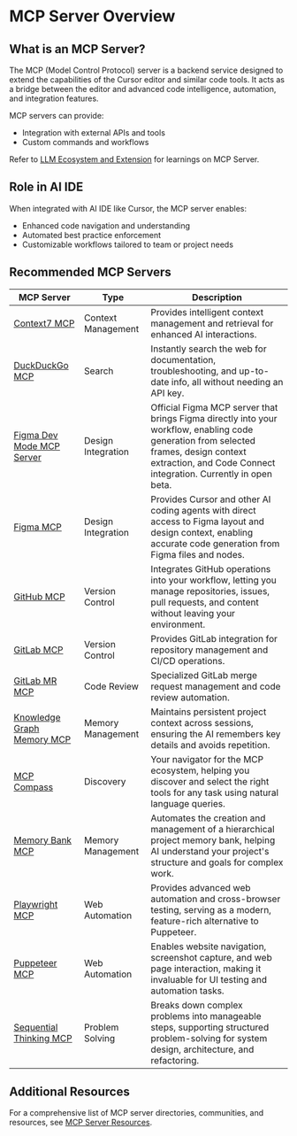 # MCP Server Overview

## What is an MCP Server?

The MCP (Model Control Protocol) server is a backend service designed to extend the capabilities of the Cursor editor and similar code tools. It acts as a bridge between the editor and advanced code intelligence, automation, and integration features.

MCP servers can provide:

- Integration with external APIs and tools
- Custom commands and workflows

Refer to [LLM Ecosystem and Extension](https://ai-skills-baseline.swex.zuluplane.io/Building-GenAI-Solutions/03-LLM-Ecosystem-and-Extension.html) for learnings on MCP Server.

## Role in AI IDE

When integrated with AI IDE like Cursor, the MCP server enables:

- Enhanced code navigation and understanding
- Automated best practice enforcement
- Customizable workflows tailored to team or project needs

## Recommended MCP Servers

| MCP Server | Type | Description |
|------------|------|-------------|
| [Context7 MCP](https://github.com/upstash/context7-mcp) | Context Management | Provides intelligent context management and retrieval for enhanced AI interactions. |
| [DuckDuckGo MCP](https://github.com/nickclyde/duckduckgo-mcp-server) | Search | Instantly search the web for documentation, troubleshooting, and up-to-date info, all without needing an API key. |
| [Figma Dev Mode MCP Server](https://help.figma.com/hc/en-us/articles/32132100833559-Guide-to-the-Dev-Mode-MCP-Server) | Design Integration | Official Figma MCP server that brings Figma directly into your workflow, enabling code generation from selected frames, design context extraction, and Code Connect integration. Currently in open beta. |
| [Figma MCP](https://github.com/GLips/Figma-Context-MCP) | Design Integration | Provides Cursor and other AI coding agents with direct access to Figma layout and design context, enabling accurate code generation from Figma files and nodes. |
| [GitHub MCP](https://github.com/modelcontextprotocol/servers/tree/main/src/github) | Version Control | Integrates GitHub operations into your workflow, letting you manage repositories, issues, pull requests, and content without leaving your environment. |
| [GitLab MCP](https://github.com/smithery-ai/gitlab) | Version Control | Provides GitLab integration for repository management and CI/CD operations. |
| [GitLab MR MCP](https://github.com/kopfrechner/gitlab-mr-mcp) | Code Review | Specialized GitLab merge request management and code review automation. |
| [Knowledge Graph Memory MCP](https://github.com/modelcontextprotocol/servers/tree/main/src/memory) | Memory Management | Maintains persistent project context across sessions, ensuring the AI remembers key details and avoids repetition. |
| [MCP Compass](https://github.com/liuyoshio/mcp-compass) | Discovery | Your navigator for the MCP ecosystem, helping you discover and select the right tools for any task using natural language queries. |
| [Memory Bank MCP](https://github.com/alioshr/memory-bank-mcp) | Memory Management | Automates the creation and management of a hierarchical project memory bank, helping AI understand your project's structure and goals for complex work. |
| [Playwright MCP](https://github.com/microsoft/playwright-mcp) | Web Automation | Provides advanced web automation and cross-browser testing, serving as a modern, feature-rich alternative to Puppeteer. |
| [Puppeteer MCP](https://github.com/modelcontextprotocol/servers/tree/main/src/puppeteer) | Web Automation | Enables website navigation, screenshot capture, and web page interaction, making it invaluable for UI testing and automation tasks. |
| [Sequential Thinking MCP](https://github.com/smithery-ai/server-sequential-thinking) | Problem Solving | Breaks down complex problems into manageable steps, supporting structured problem-solving for system design, architecture, and refactoring. |

## Additional Resources

For a comprehensive list of MCP server directories, communities, and resources, see [MCP Server Resources](mcp-server-resources.md).
